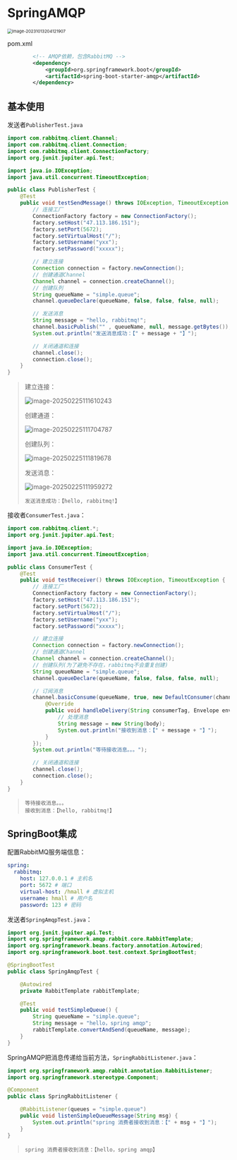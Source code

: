 # SpringAMQP

<img src="img/2.SpringAMQP/image-20231013204121907.png" alt="image-20231013204121907" style="zoom: 67%;" />

pom.xml

```xml
        <!-- AMQP依赖，包含RabbitMQ -->
        <dependency>
            <groupId>org.springframework.boot</groupId>
            <artifactId>spring-boot-starter-amqp</artifactId>
        </dependency>
```

## 基本使用

发送者`PublisherTest.java`

```java
import com.rabbitmq.client.Channel;
import com.rabbitmq.client.Connection;
import com.rabbitmq.client.ConnectionFactory;
import org.junit.jupiter.api.Test;

import java.io.IOException;
import java.util.concurrent.TimeoutException;

public class PublisherTest {
    @Test
    public void testSendMessage() throws IOException, TimeoutException {
        // 连接工厂
        ConnectionFactory factory = new ConnectionFactory();
        factory.setHost("47.113.186.151");
        factory.setPort(5672);
        factory.setVirtualHost("/");
        factory.setUsername("yxx");
        factory.setPassword("xxxxx");

        // 建立连接
        Connection connection = factory.newConnection();
        // 创建通道Channel
        Channel channel = connection.createChannel();
        // 创建队列
        String queueName = "simple.queue";
        channel.queueDeclare(queueName, false, false, false, null);

        // 发送消息
        String message = "hello, rabbitmq!";
        channel.basicPublish("" , queueName, null, message.getBytes());
        System.out.println("发送消息成功：【" + message + "】");

        // 关闭通道和连接
        channel.close();
        connection.close();
    }
}
```

> 建立连接：
>
> ![image-20250225111610243](img/2.SpringAMQP/image-20250225111610243.png)
>
> 创建通道：
>
> ![image-20250225111704787](img/2.SpringAMQP/image-20250225111704787.png)
>
> 创建队列：
>
> ![image-20250225111819678](img/2.SpringAMQP/image-20250225111819678.png)
>
> 发送消息：
>
> ![image-20250225111959272](img/2.SpringAMQP/image-20250225111959272.png)
>
> ```
> 发送消息成功：【hello, rabbitmq!】
> ```

接收者`ConsumerTest.java`：

```java
import com.rabbitmq.client.*;
import org.junit.jupiter.api.Test;

import java.io.IOException;
import java.util.concurrent.TimeoutException;

public class ConsumerTest {
    @Test
    public void testReceiver() throws IOException, TimeoutException {
        // 连接工厂
        ConnectionFactory factory = new ConnectionFactory();
        factory.setHost("47.113.186.151");
        factory.setPort(5672);
        factory.setVirtualHost("/");
        factory.setUsername("yxx");
        factory.setPassword("xxxxx");

        // 建立连接
        Connection connection = factory.newConnection();
        // 创建通道Channel
        Channel channel = connection.createChannel();
        // 创建队列(为了避免不存在，rabbitmq不会重复创建)
        String queueName = "simple.queue";
        channel.queueDeclare(queueName, false, false, false, null);

        // 订阅消息
        channel.basicConsume(queueName, true, new DefaultConsumer(channel) {
            @Override
            public void handleDelivery(String consumerTag, Envelope envelope, AMQP.BasicProperties properties, byte[] body) throws IOException {
                // 处理消息
                String message = new String(body);
                System.out.println("接收到消息：【" + message + "】");
            }
        });
        System.out.println("等待接收消息。。。");

        // 关闭通道和连接
        channel.close();
        connection.close();
    }
}
```

> ```
> 等待接收消息。。。
> 接收到消息：【hello, rabbitmq!】
> ```

## SpringBoot集成

配置RabbitMQ服务端信息：

```yaml
spring:
  rabbitmq:
    host: 127.0.0.1 # 主机名
    port: 5672 # 端口
    virtual-host: /hmall # 虚拟主机
    username: hmall # 用户名
    password: 123 # 密码
```

发送者`SpringAmqpTest.java`：

```java
import org.junit.jupiter.api.Test;
import org.springframework.amqp.rabbit.core.RabbitTemplate;
import org.springframework.beans.factory.annotation.Autowired;
import org.springframework.boot.test.context.SpringBootTest;

@SpringBootTest
public class SpringAmqpTest {

    @Autowired
    private RabbitTemplate rabbitTemplate;

    @Test
    public void testSimpleQueue() {
        String queueName = "simple.queue";
        String message = "hello，spring amqp";
        rabbitTemplate.convertAndSend(queueName, message);
    }
}
```

SpringAMQP把消息传递给当前方法，`SpringRabbitListener.java`：

```java
import org.springframework.amqp.rabbit.annotation.RabbitListener;
import org.springframework.stereotype.Component;

@Component
public class SpringRabbitListener {

    @RabbitListener(queues = "simple.queue")
    public void listenSimpleQueueMessage(String msg) {
        System.out.println("spring 消费者接收到消息：【" + msg + "】");
    }
}
```

> ```
> spring 消费者接收到消息：【hello，spring amqp】
> ```
